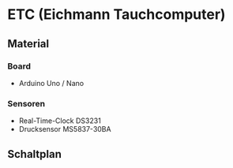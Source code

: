 # ETC (Eichmann Tauchcomputer)

## Material
### Board
- Arduino Uno / Nano

### Sensoren
- Real-Time-Clock DS3231
- Drucksensor MS5837-30BA

## Schaltplan 
